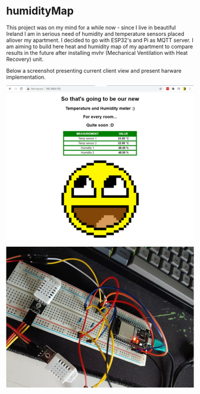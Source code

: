 # humidityMap
This project was on my mind for a while now - since I live in beautiful Ireland I am in serious need of humidity and temperature sensors placed allover my apartment. I decided to go with ESP32's and Pi as MQTT server. I am aiming to build here heat and humidity map of my apartment to compare results in the future after installing mvhr (Mechanical Ventilation with Heat Recovery) unit.

Below a screenshot presenting current client view and present harware implementation.

![alt text](https://github.com/c4rt0/humidityMap/blob/main/images/Capture1.PNG "Current web client view")

![alt text](https://github.com/c4rt0/humidityMap/blob/main/images/20210217_150500.jpg "Current implementation")
